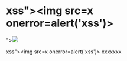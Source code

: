 # xss"><img src=x onerror=alert('xss')>
"><img src=x onerror=alert(3)>

xss"><img src=x onerror=alert('xss')>
xxxxxxx
